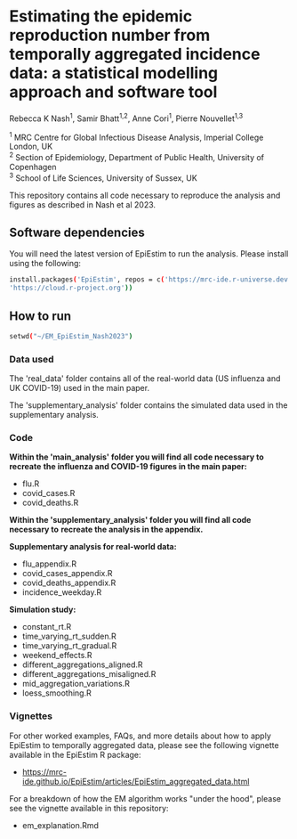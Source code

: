 # Estimating the epidemic reproduction number from temporally aggregated incidence data: a statistical modelling approach and software tool

Rebecca K Nash<sup>1</sup>, Samir Bhatt<sup>1,2</sup>, Anne Cori<sup>1</sup>, Pierre Nouvellet<sup>1,3</sup>

<sup>1</sup> MRC Centre for Global Infectious Disease Analysis, Imperial College London, UK <br>
<sup>2</sup> Section of Epidemiology, Department of Public Health, University of Copenhagen <br>
<sup>3</sup> School of Life Sciences, University of Sussex, UK

This repository contains all code necessary to reproduce the analysis and figures
as described in Nash et al 2023.

## Software dependencies

You will need the latest version of EpiEstim to run the analysis. Please install
using the following:

```bash
install.packages('EpiEstim', repos = c('https://mrc-ide.r-universe.dev',
'https://cloud.r-project.org'))
```

## How to run

```bash
setwd("~/EM_EpiEstim_Nash2023")
```

### Data used

The 'real_data' folder contains all of the real-world data (US influenza and UK 
COVID-19) used in the main paper.

The 'supplementary_analysis' folder contains the simulated data used in the
supplementary analysis.

### Code

**Within the 'main_analysis' folder you will find all code necessary to recreate** 
**the influenza and COVID-19 figures in the main paper:**

* flu.R 
* covid_cases.R 
* covid_deaths.R 

**Within the 'supplementary_analysis' folder you will find all code necessary to** 
**recreate the analysis in the appendix.**

**Supplementary analysis for real-world data:**

* flu_appendix.R
* covid_cases_appendix.R
* covid_deaths_appendix.R
* incidence_weekday.R

**Simulation study:**

* constant_rt.R
* time_varying_rt_sudden.R
* time_varying_rt_gradual.R
* weekend_effects.R
* different_aggregations_aligned.R
* different_aggregations_misaligned.R
* mid_aggregation_variations.R
* loess_smoothing.R

### Vignettes

For other worked examples, FAQs, and more details about how to apply EpiEstim 
to temporally aggregated data, please see the following vignette available in 
the EpiEstim R package:

* https://mrc-ide.github.io/EpiEstim/articles/EpiEstim_aggregated_data.html

For a breakdown of how the EM algorithm works "under the hood", please see the 
vignette available in this repository:

* em_explanation.Rmd
